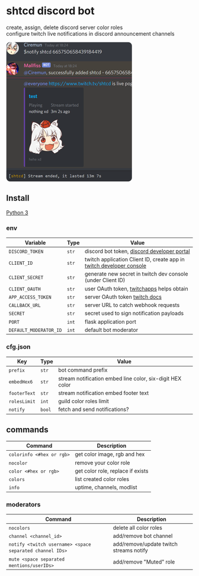 # shtcd discord bot

create, assign, delete discord server color roles  
configure twitch live notifications in discord announcement channels  

![image](image.png)

## Install

[Python 3](https://www.python.org/)

### env

|       Variable       |  Type  |                                        Value
|----------------------|--------|----------------------------------------------------------------------------------------------|
|`DISCORD_TOKEN`       | `str`  | discord bot token, [discord developer portal](https://discord.com/developers)                |
|`CLIENT_ID`           | `str`  | twitch application Client ID, create app in [twitch developer console](https://dev.twitch.tv/console/apps)                                                                                           |  
|`CLIENT_SECRET`       | `str`  | generate new secret in twitch dev console (under Client ID)                                  |
|`CLIENT_OAUTH`        | `str`  | user OAuth token, [twitchapps](https://twitchapps.com/tokengen/) helps obtain                |
|`APP_ACCESS_TOKEN`    | `str`  | server OAuth token [twitch docs](https://dev.twitch.tv/docs/authentication/getting-tokens-oauth#oauth-client-credentials-flow)  
|`CALLBACK_URL`        | `str`  | server URL to catch webhook requests                                                         |
|`SECRET`              | `str`  | secret used to sign notification payloads                                                    |
|`PORT`                | `int`  | flask application port                                                                       |
|`DEFAULT_MODERATOR_ID`| `int`  | default bot moderator                                                                        |

### cfg.json

|     Key      |  Type  |                         Value                              |
|--------------|--------|------------------------------------------------------------|
| `prefix`     | `str`  | bot command prefix                                         |
| `embedHex6`  | `str`  | stream notification embed line color, six-digit HEX color  |
| `footerText` | `str`  | stream notification embed footer text                      |
| `rolesLimit` | `int`  | guild color roles limit                                    |
| `notify`     | `bool` | fetch and send notifications?                              |

## commands

|          Command          |            Description            |
|---------------------------|-----------------------------------|
| `colorinfo <#hex or rgb>` | get color image, rgb and hex      |
| `nocolor`                 | remove your color role            |
| `color <#hex or rgb>`     | get color role, replace if exists |
| `colors`                  | list created color roles          |
| `info`                    | uptime, channels, modlist         |

### moderators

|                       Command                           |               Description               |
|---------------------------------------------------------|-----------------------------------------|
|`nocolors`                                               | delete all color roles                  |
|`channel <channel_id>`                                   | add/remove bot channel                  |
|`notify <twitch username> <space separated channel IDs>` | add/remove/update twitch streams notify | 
|`mute <space separated mentions/userIDs>`                | add/remove "Muted" role                 | 
